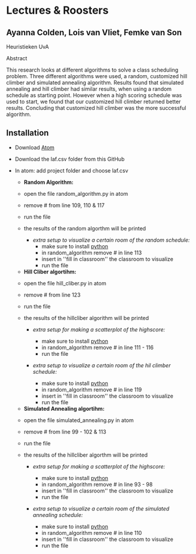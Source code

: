 # Lectures & Roosters 
## Ayanna Colden, Lois van Vliet, Femke van Son 

Heuristieken UvA 

Abstract

This research looks at different algorithms to solve a class scheduling problem. Three different algorithms were used, a random, customized hill climber and simulated annealing algorithm. Results found that simulated annealing and hill climber had similar results, when using a random schedule as starting point. However when a high scoring schedule was used to start, we found that our customized hill climber returned better results. Concluding that customized hill climber was the more successful algorithm.


## Installation 
* Download [Atom](https://atom.io/)
* Download the laf.csv folder from this GitHub
* In atom: add project folder and choose laf.csv 


  - **Random Algorithm:**
   * open the file random_algorithm.py in atom 
   * remove # from line 109, 110 & 117
   * run the file 
   * the results of the random algorthm will be printed
   
      - *extra setup to visualize a certain room of the random schedule:* 
        * make sure to install [python](https://www.python.org/downloads/) 
        * in random_algorithm remove # in line 113
        * insert in ''fill in classroom'' the classroom to visualize 
        * run the file 
   
  - **Hill Cliber algortihm:**
   * open the file hill_cliber.py in atom 
   * remove # from line 123
   * run the file 
   * the results of the hillcliber algorithm will be printed
   
      - *extra setup for making a scatterplot of the highscore:* 
        * make sure to install [python](https://www.python.org/downloads/) 
        * in random_algorithm remove # in line 111 - 116
        * run the file 
        
      - *extra setup to visualize a certain room of the hil climber schedule:* 
        * make sure to install [python](https://www.python.org/downloads/) 
        * in random_algorithm remove # in line 119
        * insert in ''fill in classroom'' the classroom to visualize 
        * run the file 
        
   
  - **Simulated Annealing algortihm:**
   * open the file simulated_annealing.py in atom 
   * remove # from line 99 - 102 & 113 
   * run the file 
   * the results of the hillcliber algorthm will be printed 
   
      - *extra setup for making a scatterplot of the highscore:* 
        * make sure to install [python](https://www.python.org/downloads/) 
        * in random_algorithm remove # in line 93 - 98
        * insert in ''fill in classroom'' the classroom to visualize 
        * run the file 
        
      - *extra setup to visualize a certain room of the simulated annealing schedule:* 
        * make sure to install [python](https://www.python.org/downloads/) 
        * in random_algorithm remove # in line 110
        * insert in ''fill in classroom'' the classroom to visualize 
        * run the file 
  
